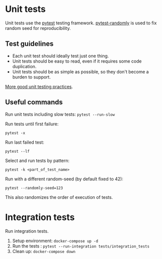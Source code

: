 # Unit tests
Unit tests use the [pytest](https://docs.pytest.org/en/latest/index.html) testing framework. [pytest-randomly](https://pypi.org/project/pytest-randomly/) is used to fix random seed for reproducibility.

## Test guidelines
* Each unit test should ideally test just one thing.
* Unit tests should be easy to read, even if it requires some code duplication.
* Unit tests should be as simple as possible, so they don't become a burden to support.

[More good unit testing practices](https://pylonsproject.org/community-unit-testing-guidelines.html).

## Useful commands

Run unit tests including slow tests:
```pytest --run-slow```

Run tests until first failure:

```pytest -x```

Run last failed test:

```pytest --lf```

Select and run tests by pattern:

```pytest -k <part_of_test_name>```

Run with a different random-seed (by default fixed to 42):

```pytest --randomly-seed=123```

This also randomizes the order of execution of tests.

# Integration tests
Run integration tests.
1. Setup environment:
```docker-compose up -d```
2. Run the tests :
```pytest --run-integration tests/integration_tests```
3. Clean up:
```docker-compose down```
